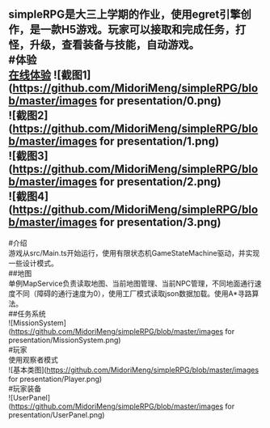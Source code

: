 simpleRPG是大三上学期的作业，使用egret引擎创作，是一款H5游戏。玩家可以接取和完成任务，打怪，升级，查看装备与技能，自动游戏。  
#体验   
[在线体验](https://github.com/MidoriMeng/simpleRPG/blob/master/index.html)
![截图1](https://github.com/MidoriMeng/simpleRPG/blob/master/images for presentation/0.png)  
![截图2](https://github.com/MidoriMeng/simpleRPG/blob/master/images for presentation/1.png)  
![截图3](https://github.com/MidoriMeng/simpleRPG/blob/master/images for presentation/2.png)  
![截图4](https://github.com/MidoriMeng/simpleRPG/blob/master/images for presentation/3.png)  
---  
#介绍  
游戏从src/Main.ts开始运行，使用有限状态机GameStateMachine驱动，并实现一些设计模式。  
##地图  
单例MapService负责读取地图、当前地图管理、当前NPC管理，不同地面通行速度不同（障碍的通行速度为0），使用工厂模式读取json数据加载。使用A*寻路算法。  
##任务系统  
![MissionSystem](https://github.com/MidoriMeng/simpleRPG/blob/master/images for presentation/MissionSystem.png)   
#玩家  
使用观察者模式  
![基本类图](https://github.com/MidoriMeng/simpleRPG/blob/master/images for presentation/Player.png)    
#玩家装备  
![UserPanel](https://github.com/MidoriMeng/simpleRPG/blob/master/images for presentation/UserPanel.png)   